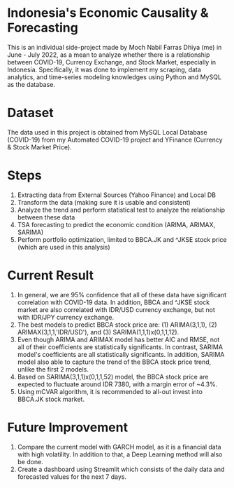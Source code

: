 # Indonesia's Economic Causality & Forecasting

This is an individual side-project made by Moch Nabil Farras Dhiya (me) in June - July 2022, 
as a mean to analyze whether there is a relationship between COVID-19, Currency Exchange, and Stock Market, especially in Indonesia. Specifically, it was done to implement my scraping, data analytics, and time-series modeling knowledges using Python and MySQL as the database.

# Dataset
The data used in this project is obtained from MySQL Local Database (COVID-19) from my Automated COVID-19 project and YFinance (Currency & Stock Market Price).

# Steps
1.   Extracting data from External Sources (Yahoo Finance) and Local DB
2.   Transform the data (making sure it is usable and consistent)
3.   Analyze the trend and perform statistical test to analyze the relationship between these data
4.   TSA forecasting to predict the economic condition (ARIMA, ARIMAX, SARIMA)
5.   Perform portfolio optimization, limited to BBCA.JK and ^JKSE stock price (which are used in this analysis)

# Current Result
1.   In general, we are 95% confidence that all of these data have significant correlation with COVID-19 data. In addition, BBCA and ^JKSE stock market are also correlated with IDR/USD currency exchange, but not with IDR/JPY currency exchange.
1.   The best models to predict BBCA stock price are: (1) ARIMA(3,1,1), (2) ARIMAX(3,1,1,'IDR/USD'), and (3) SARIMA(1,1,1)x(0,1,1,12).
2.   Even though ARIMA and ARIMAX model has better AIC and RMSE, not all of their coefficients are statistically significants. In contrast, SARIMA model's coefficients are all statistically significants. In addition, SARIMA model also able to capture the trend of the BBCA stock price trend, unlike the first 2 models.
3.   Based on SARIMA(3,1,1)x(0,1,1,52) model, the BBCA stock price are expected to fluctuate around IDR 7380, with a margin error of ~4.3%.
4.   Using mCVAR algorithm, it is recommended to all-out invest into BBCA.JK stock market.

# Future Improvement
1.   Compare the current model with GARCH model, as it is a financial data with high volatility. In addition to that, a Deep Learning method will also be done.
2.   Create a dashboard using Streamlit which consists of the daily data and forecasted values for the next 7 days.
